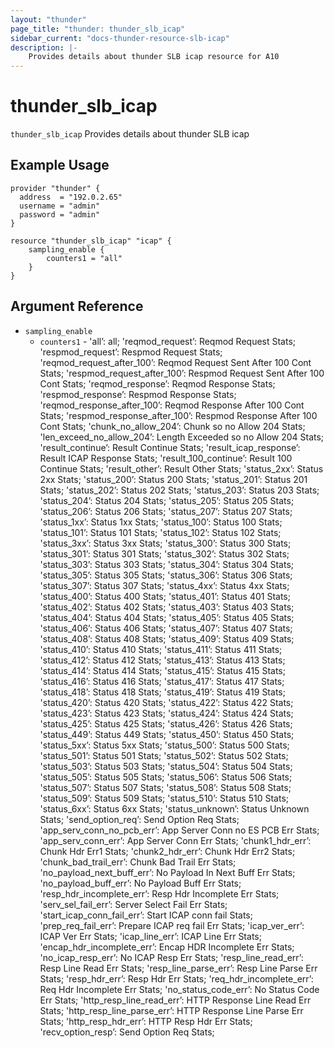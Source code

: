 ```yaml
---
layout: "thunder"
page_title: "thunder: thunder_slb_icap"
sidebar_current: "docs-thunder-resource-slb-icap"
description: |-
    Provides details about thunder SLB icap resource for A10
---
```


# thunder\_slb\_icap

`thunder_slb_icap` Provides details about thunder SLB icap
## Example Usage


```hcl
provider "thunder" {
  address  = "192.0.2.65"
  username = "admin"
  password = "admin"
}

resource "thunder_slb_icap" "icap" {
	sampling_enable {
	    counters1 = "all"
	}
}
```

## Argument Reference

* `sampling_enable`
    * `counters1` - 'all’: all; 'reqmod_request’: Reqmod Request Stats; 'respmod_request’: Respmod Request Stats; 'reqmod_request_after_100’: Reqmod Request Sent After 100 Cont Stats; 'respmod_request_after_100’: Respmod Request Sent After 100 Cont Stats; 'reqmod_response’: Reqmod Response Stats; 'respmod_response’: Respmod Response Stats; 'reqmod_response_after_100’: Reqmod Response After 100 Cont Stats; 'respmod_response_after_100’: Respmod Response After 100 Cont Stats; 'chunk_no_allow_204’: Chunk so no Allow 204 Stats; 'len_exceed_no_allow_204’: Length Exceeded so no Allow 204 Stats; 'result_continue’: Result Continue Stats; 'result_icap_response’: Result ICAP Response Stats; 'result_100_continue’: Result 100 Continue Stats; 'result_other’: Result Other Stats; 'status_2xx’: Status 2xx Stats; 'status_200’: Status 200 Stats; 'status_201’: Status 201 Stats; 'status_202’: Status 202 Stats; 'status_203’: Status 203 Stats; 'status_204’: Status 204 Stats; 'status_205’: Status 205 Stats; 'status_206’: Status 206 Stats; 'status_207’: Status 207 Stats; 'status_1xx’: Status 1xx Stats; 'status_100’: Status 100 Stats; 'status_101’: Status 101 Stats; 'status_102’: Status 102 Stats; 'status_3xx’: Status 3xx Stats; 'status_300’: Status 300 Stats; 'status_301’: Status 301 Stats; 'status_302’: Status 302 Stats; 'status_303’: Status 303 Stats; 'status_304’: Status 304 Stats; 'status_305’: Status 305 Stats; 'status_306’: Status 306 Stats; 'status_307’: Status 307 Stats; 'status_4xx’: Status 4xx Stats; 'status_400’: Status 400 Stats; 'status_401’: Status 401 Stats; 'status_402’: Status 402 Stats; 'status_403’: Status 403 Stats; 'status_404’: Status 404 Stats; 'status_405’: Status 405 Stats; 'status_406’: Status 406 Stats; 'status_407’: Status 407 Stats; 'status_408’: Status 408 Stats; 'status_409’: Status 409 Stats; 'status_410’: Status 410 Stats; 'status_411’: Status 411 Stats; 'status_412’: Status 412 Stats; 'status_413’: Status 413 Stats; 'status_414’: Status 414 Stats; 'status_415’: Status 415 Stats; 'status_416’: Status 416 Stats; 'status_417’: Status 417 Stats; 'status_418’: Status 418 Stats; 'status_419’: Status 419 Stats; 'status_420’: Status 420 Stats; 'status_422’: Status 422 Stats; 'status_423’: Status 423 Stats; 'status_424’: Status 424 Stats; 'status_425’: Status 425 Stats; 'status_426’: Status 426 Stats; 'status_449’: Status 449 Stats; 'status_450’: Status 450 Stats; 'status_5xx’: Status 5xx Stats; 'status_500’: Status 500 Stats; 'status_501’: Status 501 Stats; 'status_502’: Status 502 Stats; 'status_503’: Status 503 Stats; 'status_504’: Status 504 Stats; 'status_505’: Status 505 Stats; 'status_506’: Status 506 Stats; 'status_507’: Status 507 Stats; 'status_508’: Status 508 Stats; 'status_509’: Status 509 Stats; 'status_510’: Status 510 Stats; 'status_6xx’: Status 6xx Stats; 'status_unknown’: Status Unknown Stats; 'send_option_req’: Send Option Req Stats; 'app_serv_conn_no_pcb_err’: App Server Conn no ES PCB Err Stats; 'app_serv_conn_err’: App Server Conn Err Stats; 'chunk1_hdr_err’: Chunk Hdr Err1 Stats; 'chunk2_hdr_err’: Chunk Hdr Err2 Stats; 'chunk_bad_trail_err’: Chunk Bad Trail Err Stats; 'no_payload_next_buff_err’: No Payload In Next Buff Err Stats; 'no_payload_buff_err’: No Payload Buff Err Stats; 'resp_hdr_incomplete_err’: Resp Hdr Incomplete Err Stats; 'serv_sel_fail_err’: Server Select Fail Err Stats; 'start_icap_conn_fail_err’: Start ICAP conn fail Stats; 'prep_req_fail_err’: Prepare ICAP req fail Err Stats; 'icap_ver_err’: ICAP Ver Err Stats; 'icap_line_err’: ICAP Line Err Stats; 'encap_hdr_incomplete_err’: Encap HDR Incomplete Err Stats; 'no_icap_resp_err’: No ICAP Resp Err Stats; 'resp_line_read_err’: Resp Line Read Err Stats; 'resp_line_parse_err’: Resp Line Parse Err Stats; 'resp_hdr_err’: Resp Hdr Err Stats; 'req_hdr_incomplete_err’: Req Hdr Incomplete Err Stats; 'no_status_code_err’: No Status Code Err Stats; 'http_resp_line_read_err’: HTTP Response Line Read Err Stats; 'http_resp_line_parse_err’: HTTP Response Line Parse Err Stats; 'http_resp_hdr_err’: HTTP Resp Hdr Err Stats; 'recv_option_resp’: Send Option Req Stats;